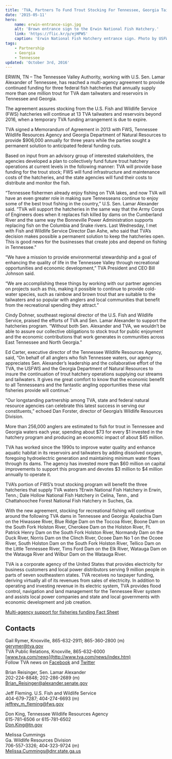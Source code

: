 ```yaml
---
title: 'TVA, Partners To Fund Trout Stocking For Tennessee, Georgia Tailwaters'
date: '2015-05-11'
hero:
    name: erwin-entrance-sign.jpg
    alt: 'Brown entrance sign to the Erwin National Fish Hatchery.'
    link: 'https://flic.kr/p/ejHPWS'
    caption: 'Erwin National Fish Hatchery entrance sign. Photo by USFWS.'
tags:
    - Partnership
    - Georgia
    - Tennessee
updated: 'October 3rd, 2016'
---
```


ERWIN, TN – The Tennessee Valley Authority, working with U.S. Sen. Lamar Alexander of Tennessee, has reached a multi-agency agreement to provide continued funding for three federal fish hatcheries that annually supply more than one million trout for TVA dam tailwaters and reservoirs in Tennessee and Georgia.

The agreement assures stocking from the U.S. Fish and Wildlife Service (FWS) hatcheries will continue at 13 TVA tailwaters and reservoirs beyond 2016, when a temporary TVA funding arrangement is due to expire.

TVA signed a Memorandum of Agreement in 2013 with FWS, Tennessee Wildlife Resources Agency and Georgia Department of Natural Resources to provide $906,000 annually for three years while the parties sought a permanent solution to anticipated federal funding cuts.

Based on input from an advisory group of interested stakeholders, the agencies developed a plan to collectively fund future trout hatchery operations at current levels in the following manner: TVA will provide base funding for the trout stock; FWS will fund infrastructure and maintenance costs of the hatcheries, and the state agencies will fund their costs to distribute and monitor the fish.

“Tennessee fishermen already enjoy fishing on TVA lakes, and now TVA will have an even greater role in making sure Tennesseans continue to enjoy some of the best trout fishing in the country,” U.S. Sen. Lamar Alexander said. “TVA will support the hatcheries in the same way that the Army Corps of Engineers does when it replaces fish killed by dams on the Cumberland River and the same way the Bonneville Power Administration supports replacing fish on the Columbia and Snake rivers. Last Wednesday, I met with Fish and Wildlife Service Director Dan Ashe, who said that TVA’s decision makes possible a permanent solution to keep the hatcheries open. This is good news for the businesses that create jobs and depend on fishing in Tennessee."

“We have a mission to provide environmental stewardship and a goal of enhancing the quality of life in the Tennessee Valley through recreational opportunities and economic development,” TVA President and CEO Bill Johnson said.

“We are accomplishing these things by working with our partner agencies on projects such as this, making it possible to continue to provide cold-water species, such as rainbow and brown trout that are suitable to the tailwaters and so popular with anglers and local communities that benefit from the recreational spending they attract.”

Cindy Dohner, southeast regional director of the U.S. Fish and Wildlife Service, praised the efforts of TVA and Sen. Lamar Alexander to support the hatcheries program. “Without both Sen. Alexander and TVA, we wouldn’t be able to assure our collective obligations to stock trout for public enjoyment and the economic contributions that work generates in communities across East Tennessee and North Georgia.”

Ed Carter, executive director of the Tennessee Wildlife Resources Agency, said, “On behalf of all anglers who fish Tennessee waters, our agency appreciates Sen. Alexander’s leadership and the collaborative effort of the TVA, the USFWS and the Georgia Department of Natural Resources to insure the continuation of trout hatchery operations supplying our streams and tailwaters. It gives me great comfort to know that the economic benefit to all Tennesseans and the fantastic angling opportunities these vital fisheries provide will continue.”

“Our longstanding partnership among TVA, state and federal natural resource agencies can celebrate this latest success in serving our constituents,” echoed Dan Forster, director of Georgia’s Wildlife Resources Division.

More than 256,000 anglers are estimated to fish for trout in Tennessee and Georgia waters each year, spending about $73 for every $1 invested in the hatchery program and producing an economic impact of about $45 million.

TVA has worked since the 1990s to improve water quality and enhance aquatic habitat in its reservoirs and tailwaters by adding dissolved oxygen, foregoing hydroelectric generation and maintaining minimum water flows through its dams. The agency has invested more than $60 million on capital improvements to support this program and devotes $3 million to $4 million annually to operate it.

TVA’s portion of FWS’s trout stocking program will benefit the three hatcheries that supply TVA waters ?Erwin National Fish Hatchery in Erwin, Tenn.; Dale Hollow National Fish Hatchery in Celina, Tenn., and Chattahoochee Forest National Fish Hatchery in Suches, Ga.

With the new agreement, stocking for recreational fishing will continue around the following TVA dams in Tennessee and Georgia: Apalachia Dam on the Hiwassee River, Blue Ridge Dam on the Toccoa River, Boone Dam on the South Fork Holston River, Cherokee Dam on the Holston River, Ft. Patrick Henry Dam on the South Fork Holston River, Normandy Dam on the Duck River, Norris Dam on the Clinch River, Ocoee Dam No 1 on the Ocoee River, South Holston Dam on the South Fork Holston River, Tellico Dam on the Little Tennessee River, Tims Ford Dam on the Elk River, Watauga Dam on the Watauga River and Wilbur Dam on the Watauga River.

TVA is a corporate agency of the United States that provides electricity for business customers and local power distributors serving 9 million people in parts of seven southeastern states. TVA receives no taxpayer funding, deriving virtually all of its revenues from sales of electricity. In addition to operating and investing revenue in its electric system, TVA provides flood control, navigation and land management for the Tennessee River system and assists local power companies and state and local governments with economic development and job creation.

[Multi-agency support for fisheries funding Fact Sheet](http://www.fws.gov/southeast/news/pdf/TVA-multi-agency-hatchery-announcement-05082015.pdf)

## Contacts

Gail Rymer, Knoxville, 865-632-2911; 865-360-2800 (m)  
gerymer@tva.gov  
TVA Public Relations, Knoxville, 865-632-6000  
[www.tva.com/news](http://www.tva.com/news/index.htm)  
Follow TVA news on [Facebook](https://www.facebook.com/TVA) and [Twitter](http://twitter.com/tva_newsroom)  

Brian Reisinger, Sen. Lamar Alexander  
202-224-8848; 202-286-2689 (m)  
Brian_Reisinger@alexander.senate.gov

Jeff Fleming. U.S. Fish and Wildlife Service  
404-679-7287; 404-274-6693 (m)  
jeffrey_m_fleming@fws.gov

Don King, Tennessee Wildlife Resources Agency  
615-781-6506 or 615-781-6502  
Don.King@tn.gov

Melissa Cummings  
Ga. Wildlife Resources Division  
706-557-3326; 404-323-9724 (m)  
Melissa.Cummings@dnr.state.ga.us

